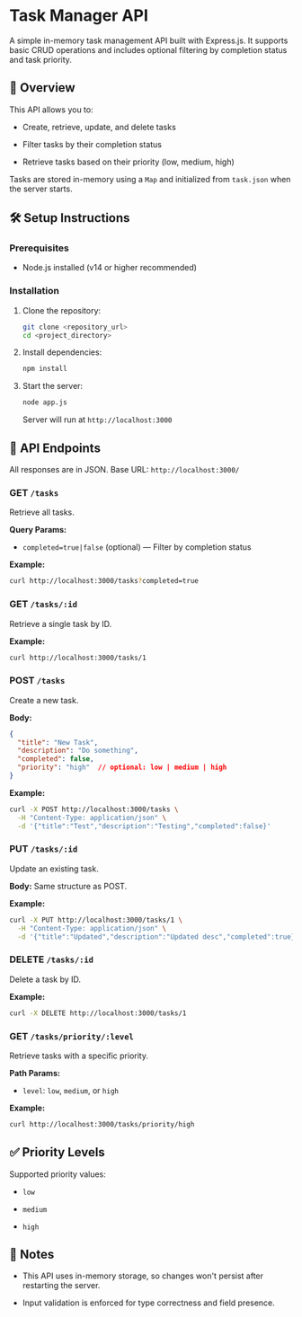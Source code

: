 # Task Manager API

A simple in-memory task management API built with Express.js. It supports basic CRUD operations and includes optional filtering by completion status and task priority.

## 🚀 Overview

This API allows you to:

-   Create, retrieve, update, and delete tasks
    
-   Filter tasks by their completion status
    
-   Retrieve tasks based on their priority (low, medium, high)
    

Tasks are stored in-memory using a `Map` and initialized from `task.json` when the server starts.

## 🛠️ Setup Instructions

### Prerequisites

-   Node.js installed (v14 or higher recommended)
    

### Installation

1.  Clone the repository:
    
    ```bash
    git clone <repository_url>
    cd <project_directory>
    
    ```
    
2.  Install dependencies:
    
    ```bash
    npm install
    
    ```
    
3.  Start the server:
    
    ```bash
    node app.js
    
    ```
    
    Server will run at `http://localhost:3000`
    

## 📌 API Endpoints

All responses are in JSON. Base URL: `http://localhost:3000/`

### GET `/tasks`

Retrieve all tasks.

**Query Params:**

-   `completed=true|false` (optional) — Filter by completion status
    

**Example:**

```bash
curl http://localhost:3000/tasks?completed=true

```

### GET `/tasks/:id`

Retrieve a single task by ID.

**Example:**

```bash
curl http://localhost:3000/tasks/1

```

### POST `/tasks`

Create a new task.

**Body:**

```json
{
  "title": "New Task",
  "description": "Do something",
  "completed": false,
  "priority": "high"  // optional: low | medium | high
}

```

**Example:**

```bash
curl -X POST http://localhost:3000/tasks \
  -H "Content-Type: application/json" \
  -d '{"title":"Test","description":"Testing","completed":false}'

```

### PUT `/tasks/:id`

Update an existing task.

**Body:** Same structure as POST.

**Example:**

```bash
curl -X PUT http://localhost:3000/tasks/1 \
  -H "Content-Type: application/json" \
  -d '{"title":"Updated","description":"Updated desc","completed":true}'

```

### DELETE `/tasks/:id`

Delete a task by ID.

**Example:**

```bash
curl -X DELETE http://localhost:3000/tasks/1

```

### GET `/tasks/priority/:level`

Retrieve tasks with a specific priority.

**Path Params:**

-   `level`: `low`, `medium`, or `high`
    

**Example:**

```bash
curl http://localhost:3000/tasks/priority/high

```

## ✅ Priority Levels

Supported priority values:

-   `low`
    
-   `medium`
    
-   `high`
    

## 📄 Notes

-   This API uses in-memory storage, so changes won't persist after restarting the server.
    
-   Input validation is enforced for type correctness and field presence.
